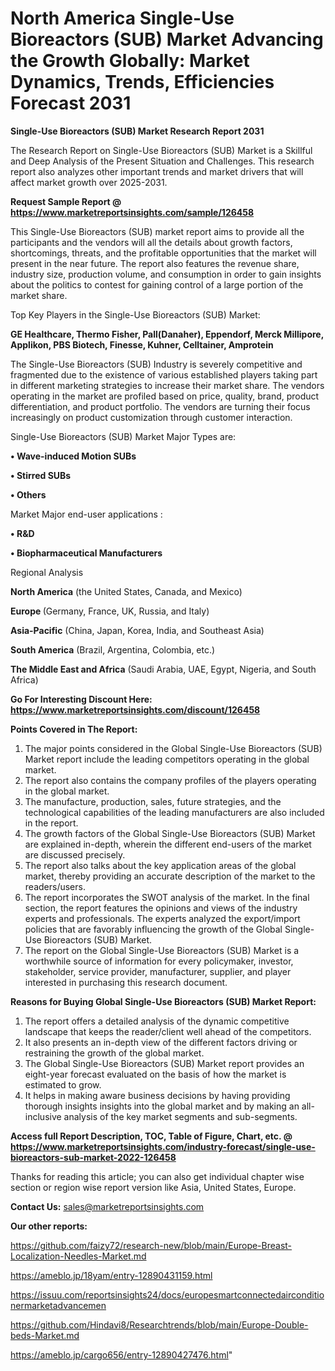 # North America Single-Use Bioreactors (SUB) Market Advancing the Growth Globally: Market Dynamics, Trends, Efficiencies Forecast 2031

<strong>Single-Use Bioreactors (SUB) Market Research Report 2031</strong>

The Research Report on Single-Use Bioreactors (SUB) Market is a Skillful and Deep Analysis of the Present Situation and Challenges. This research report also analyzes other important trends and market drivers that will affect market growth over 2025-2031.

<strong>Request Sample Report @ <a href=https://www.marketreportsinsights.com/sample/126458>https://www.marketreportsinsights.com/sample/126458</a></strong>

This Single-Use Bioreactors (SUB) market report aims to provide all the participants and the vendors will all the details about growth factors, shortcomings, threats, and the profitable opportunities that the market will present in the near future. The report also features the revenue share, industry size, production volume, and consumption in order to gain insights about the politics to contest for gaining control of a large portion of the market share.

Top Key Players in the Single-Use Bioreactors (SUB) Market:

<strong>GE Healthcare, Thermo Fisher, Pall(Danaher), Eppendorf, Merck Millipore, Applikon, PBS Biotech, Finesse, Kuhner, Celltainer, Amprotein</strong>

The Single-Use Bioreactors (SUB) Industry is severely competitive and fragmented due to the existence of various established players taking part in different marketing strategies to increase their market share. The vendors operating in the market are profiled based on price, quality, brand, product differentiation, and product portfolio. The vendors are turning their focus increasingly on product customization through customer interaction.

Single-Use Bioreactors (SUB) Market Major Types are:

<strong>• Wave-induced Motion SUBs

• Stirred SUBs

• Others</strong>

Market Major end-user applications :

<strong>• R&D

• Biopharmaceutical Manufacturers</strong>

Regional Analysis

</u><strong><b>North America</b></strong> (the United States, Canada, and Mexico)

<strong><b>Europe </b></strong>(Germany, France, UK, Russia, and Italy)

<strong><b>Asia-Pacific</b></strong> (China, Japan, Korea, India, and Southeast Asia)

<strong><b>South America</b></strong> (Brazil, Argentina, Colombia, etc.)

<strong><b>The Middle East and Africa</b></strong> (Saudi Arabia, UAE, Egypt, Nigeria, and South Africa)

<strong>Go For Interesting Discount Here: <a href=https://www.marketreportsinsights.com/discount/126458>https://www.marketreportsinsights.com/discount/126458</a></strong>

<strong>Points Covered in The Report:</strong>
<ol>
  <li>The major points considered in the Global Single-Use Bioreactors (SUB) Market report include the leading competitors operating in the global market.</li>
  <li>The report also contains the company profiles of the players operating in the global market.</li>
  <li>The manufacture, production, sales, future strategies, and the technological capabilities of the leading manufacturers are also included in the report.</li>
  <li>The growth factors of the Global Single-Use Bioreactors (SUB) Market are explained in-depth, wherein the different end-users of the market are discussed precisely.</li>
  <li>The report also talks about the key application areas of the global market, thereby providing an accurate description of the market to the readers/users.</li>
  <li>The report incorporates the SWOT analysis of the market. In the final section, the report features the opinions and views of the industry experts and professionals. The experts analyzed the export/import policies that are favorably influencing the growth of the Global Single-Use Bioreactors (SUB) Market.</li>
  <li>The report on the Global Single-Use Bioreactors (SUB) Market is a worthwhile source of information for every policymaker, investor, stakeholder, service provider, manufacturer, supplier, and player interested in purchasing this research document.</li>
</ol>
<strong>Reasons for Buying Global Single-Use Bioreactors (SUB) Market Report:</strong>

<ol>
  <li>The report offers a detailed analysis of the dynamic competitive landscape that keeps the reader/client well ahead of the competitors.</li>
  <li>It also presents an in-depth view of the different factors driving or restraining the growth of the global market.</li>
  <li>The Global Single-Use Bioreactors (SUB) Market report provides an eight-year forecast evaluated on the basis of how the market is estimated to grow.</li>
  <li>It helps in making aware business decisions by having providing thorough insights insights into the global market and by making an all-inclusive analysis of the key market segments and sub-segments.</li>
</ol>
<strong>Access full Report Description, TOC, Table of Figure, Chart, etc. @ <a href=https://www.marketreportsinsights.com/industry-forecast/single-use-bioreactors-sub-market-2022-126458>https://www.marketreportsinsights.com/industry-forecast/single-use-bioreactors-sub-market-2022-126458</a></strong>


Thanks for reading this article; you can also get individual chapter wise section or region wise report version like Asia, United States, Europe.

<strong>Contact Us:</strong>
sales@marketreportsinsights.com

<strong>Our other reports:</strong>

<a href=https://github.com/faizy72/research-new/blob/main/Europe-Breast-Localization-Needles-Market.md>https://github.com/faizy72/research-new/blob/main/Europe-Breast-Localization-Needles-Market.md</a>

<a href=https://ameblo.jp/18yam/entry-12890431159.html>https://ameblo.jp/18yam/entry-12890431159.html</a>

<a href=https://issuu.com/reportsinsights24/docs/europesmartconnectedairconditionermarketadvancemen>https://issuu.com/reportsinsights24/docs/europesmartconnectedairconditionermarketadvancemen</a>

<a href=https://github.com/Hindavi8/Researchtrends/blob/main/Europe-Double-beds-Market.md>https://github.com/Hindavi8/Researchtrends/blob/main/Europe-Double-beds-Market.md</a>

<a href=https://ameblo.jp/cargo656/entry-12890427476.html>https://ameblo.jp/cargo656/entry-12890427476.html</a>"
